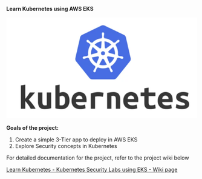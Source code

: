 **Learn Kubernetes using AWS EKS**

![Kunernetes](https://github.com/anonranger/learn-k8/blob/main/k8.png)

**Goals of the project:**

1. Create a simple 3-Tier app to deploy in AWS EKS
2. Explore Security concepts in Kubernetes

For detailed documentation for the project, refer to the project wiki below

[Learn Kubernetes - Kubernetes Security Labs using EKS - Wiki page](https://coursenotes.ai/courses/kubernetes-labs)
